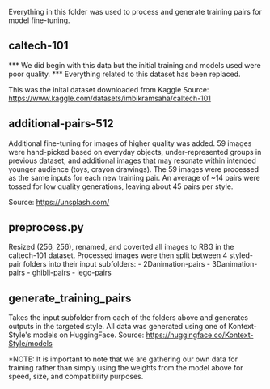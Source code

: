 Everything in this folder was used to process and generate training pairs for model fine-tuning.

## caltech-101 

*** We did begin with this data but the initial training and models used were poor quality. 
*** Everything related to this dataset has been replaced.

This was the inital dataset downloaded from Kaggle
Source: https://www.kaggle.com/datasets/imbikramsaha/caltech-101


## additional-pairs-512
Additional fine-tuning for images of higher quality was added. 59 images were hand-picked based on
everyday objects, under-represented groups in previous dataset, and additional images that may
resonate within intended younger audience (toys, crayon drawings). The 59 images were processed as the same
inputs for each new training pair. An average of ~14 pairs were tossed for low quality generations, leaving
about 45 pairs per style.

Source: https://unsplash.com/

## preprocess.py
Resized (256, 256), renamed, and coverted all images to RBG in the caltech-101 dataset.
Processed images were then split between 4 styled-pair folders into their input subfolders:
    - 2Danimation-pairs
    - 3Danimation-pairs
    - ghibli-pairs
    - lego-pairs 

## generate_training_pairs
Takes the input subfolder from each of the folders above and generates outputs in the targeted style. 
All data was generated using one of Kontext-Style's models on HuggingFace.
Source: https://huggingface.co/Kontext-Style/models

*NOTE: It is important to note that we are gathering our own data for training rather than simply using the weights from 
the model above for speed, size, and compatibility purposes.  
